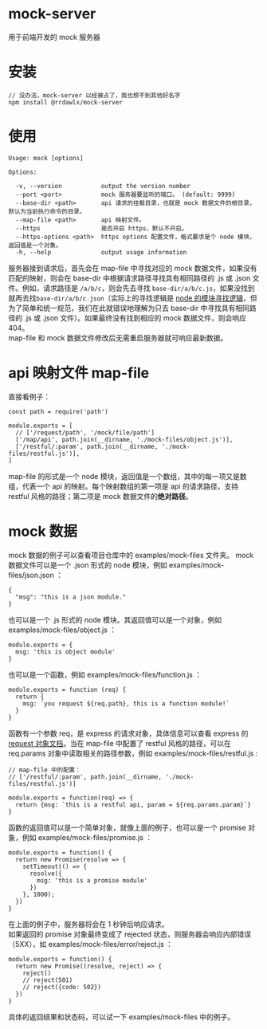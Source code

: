 # mock-server
用于前端开发的 mock 服务器

# 安装
```
// 没办法，mock-server 以经被占了，我也想不到其他好名字
npm install @rrdawlx/mock-server
```

# 使用
```
Usage: mock [options]

Options:

  -v, --version           output the version number
  --port <port>           mock 服务器要监听的端口。 (default: 9999)
  --base-dir <path>       api 请求的挂载目录，也就是 mock 数据文件的根目录，默认为当前执行命令的目录。
  --map-file <path>       api 映射文件。
  --https                 是否开启 https，默认不开启。
  --https-options <path>  https options 配置文件，格式要求是个 node 模块，返回值是一个对象。
  -h, --help              output usage information
```
服务器接到请求后，首先会在 map-file 中寻找对应的 mock 数据文件，如果没有匹配的映射，则会在 base-dir 中根据请求路径寻找具有相同路径的 .js 或 .json 文件。例如，请求路径是 ```/a/b/c```，则会先去寻找 ```base-dir/a/b/c.js```，如果没找到就再去找```base-dir/a/b/c.json```（实际上的寻找逻辑是 [node 的模块寻找逻辑](https://nodejs.org/dist/latest-v10.x/docs/api/modules.html#modules_all_together)，但为了简单和统一规范，我们在此就错误地理解为只去 base-dir 中寻找具有相同路径的 .js 或 .json 文件）。如果最终没有找到相应的 mock 数据文件，则会响应 404。  
map-file 和 mock 数据文件修改后无需重启服务器就可响应最新数据。

# api 映射文件 map-file
直接看例子：
```
const path = require('path')

module.exports = [
  // ['/request/path', '/mock/file/path']
  ['/map/api', path.join(__dirname, './mock-files/object.js')],
  ['/restful/:param', path.join(__dirname, './mock-files/restful.js')],
]
```
map-file 的形式是一个 node 模块，返回值是一个数组，其中的每一项又是数组，代表一个 api 的映射。每个映射数组的第一项是 api 的请求路径，支持 restful 风格的路径；第二项是 mock 数据文件的**绝对路径**。

# mock 数据
mock 数据的例子可以查看项目仓库中的 examples/mock-files 文件夹。
mock 数据文件可以是一个 .json 形式的 node 模块，例如 examples/mock-files/json.json ：
```
{
  "msg": "this is a json module."
}
```
也可以是一个 .js 形式的 node 模块。其返回值可以是一个对象，例如 examples/mock-files/object.js ：
```
module.exports = {
  msg: 'this is object module'
}
```
也可以是一个函数，例如 examples/mock-files/function.js ：
```
module.exports = function (req) {
  return {
    msg: `you request ${req.path}, this is a function module!`
  }
}
```
函数有一个参数 req，是 express 的请求对象，具体信息可以查看 express 的 [request 对象文档](http://www.expressjs.com.cn/4x/api.html#req)。当在 map-file 中配置了 restful 风格的路径，可以在 req.params 对象中读取相关的路径参数，例如 examples/mock-files/restful.js :
```
// map-file 中的配置：
// ['/restful/:param', path.join(__dirname, './mock-files/restful.js')]

module.exports = function(req) => {
  return {msg: `this is a restful api, param = ${req.params.param}`}
}
```
函数的返回值可以是一个简单对象，就像上面的例子，也可以是一个 promise 对象，例如 examples/mock-files/promise.js ：
```
module.exports = function() {
  return new Promise(resolve => {
    setTimeout(() => {
      resolve({
        msg: 'this is a promise module'
      })
    }, 1000);
  })
}
```
在上面的例子中，服务器将会在 1 秒钟后响应请求。  
如果返回的 promise 对象最终变成了 rejected 状态，则服务器会响应内部错误（5XX），如 examples/mock-files/error/reject.js ：
```
module.exports = function() {
  return new Promise((resolve, reject) => {
    reject()
    // reject(501)
    // reject({code: 502})
  })
}
```
具体的返回结果和状态码，可以试一下 examples/mock-files 中的例子。
